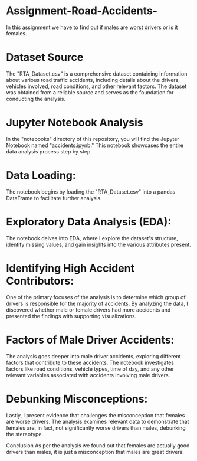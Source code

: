 # Assignment-Road-Accidents-
In this assignment we have to find out if males are worst drivers or is it females.

# Dataset Source
The "RTA_Dataset.csv" is a comprehensive dataset containing information about various road traffic accidents, including details about the drivers, vehicles involved, road conditions, and other relevant factors. The dataset was obtained from a reliable source and serves as the foundation for conducting the analysis.

# Jupyter Notebook Analysis
In the "notebooks" directory of this repository, you will find the Jupyter Notebook named "accidents.ipynb." This notebook showcases the entire data analysis process step by step.
# Data Loading:
The notebook begins by loading the "RTA_Dataset.csv" into a pandas DataFrame to facilitate further analysis.
# Exploratory Data Analysis (EDA):
The notebook delves into EDA, where I explore the dataset's structure, identify missing values, and gain insights into the various attributes present.
# Identifying High Accident Contributors:
One of the primary focuses of the analysis is to determine which group of drivers is responsible for the majority of accidents. By analyzing the data, I discovered whether male or female drivers had more accidents and presented the findings with supporting visualizations.
# Factors of Male Driver Accidents:
The analysis goes deeper into male driver accidents, exploring different factors that contribute to these accidents. The notebook investigates factors like road conditions, vehicle types, time of day, and any other relevant variables associated with accidents involving male drivers.
# Debunking Misconceptions: 
Lastly, I present evidence that challenges the misconception that females are worse drivers. The analysis examines relevant data to demonstrate that females are, in fact, not significantly worse drivers than males, debunking the stereotype.

Conclusion
As per the analysis we found out that females are actually good drivers than males, it is just a misconception that males are great drivers. 
